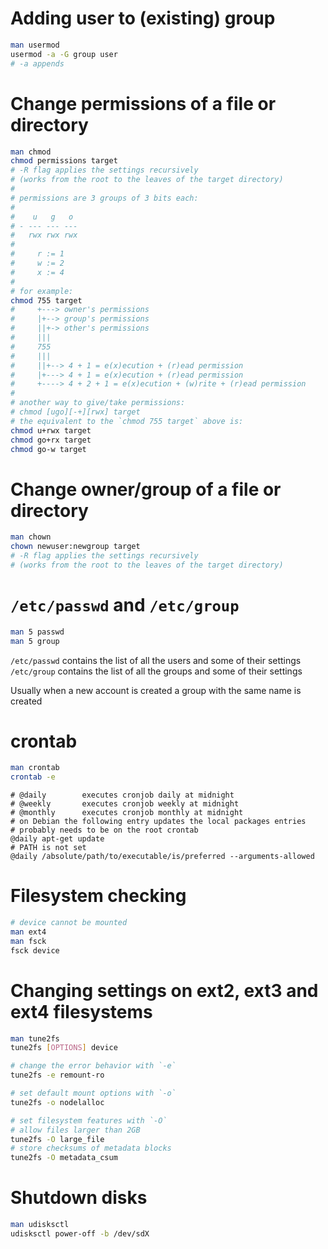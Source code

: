 # Adding user to (existing) group

```sh
man usermod
usermod -a -G group user
# -a appends
```

# Change permissions of a file or directory

```sh
man chmod
chmod permissions target
# -R flag applies the settings recursively
# (works from the root to the leaves of the target directory)
# 
# permissions are 3 groups of 3 bits each:
# 
#    u   g   o
# - --- --- ---
#   rwx rwx rwx
# 
#     r := 1
#     w := 2
#     x := 4
# 
# for example:
chmod 755 target
#     +---> owner's permissions
#     |+--> group's permissions
#     ||+-> other's permissions
#     |||
#     755
#     |||
#     ||+--> 4 + 1 = e(x)ecution + (r)ead permission
#     |+---> 4 + 1 = e(x)ecution + (r)ead permission
#     +----> 4 + 2 + 1 = e(x)ecution + (w)rite + (r)ead permission
#
# another way to give/take permissions:
# chmod [ugo][-+][rwx] target
# the equivalent to the `chmod 755 target` above is:
chmod u+rwx target
chmod go+rx target
chmod go-w target
```

# Change owner/group of a file or directory

```sh
man chown
chown newuser:newgroup target
# -R flag applies the settings recursively
# (works from the root to the leaves of the target directory)
```

# `/etc/passwd` and `/etc/group`

```sh
man 5 passwd
man 5 group
```

`/etc/passwd` contains the list of all the users and some of their settings
`/etc/group` contains the list of all the groups and some of their settings

Usually when a new account is created a group with the same name is created

# crontab

```sh
man crontab
crontab -e
```

```crontab
# @daily        executes cronjob daily at midnight
# @weekly       executes cronjob weekly at midnight
# @monthly      executes cronjob monthly at midnight
# on Debian the following entry updates the local packages entries
# probably needs to be on the root crontab
@daily apt-get update
# PATH is not set
@daily /absolute/path/to/executable/is/preferred --arguments-allowed
```

# Filesystem checking

```sh
# device cannot be mounted
man ext4
man fsck
fsck device
```

# Changing settings on ext2, ext3 and ext4 filesystems

```sh
man tune2fs
tune2fs [OPTIONS] device

# change the error behavior with `-e`
tune2fs -e remount-ro

# set default mount options with `-o`
tune2fs -o nodelalloc

# set filesystem features with `-O`
# allow files larger than 2GB
tune2fs -O large_file
# store checksums of metadata blocks
tune2fs -O metadata_csum
```

# Shutdown disks

```sh
man udisksctl
udisksctl power-off -b /dev/sdX
```

